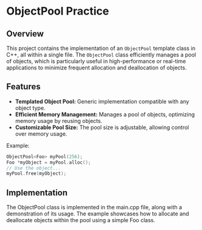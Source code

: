 # ObjectPool Practice

## Overview
This project contains the implementation of an `ObjectPool` template class in C++, all within a single file. The `ObjectPool` class efficiently manages a pool of objects, which is particularly useful in high-performance or real-time applications to minimize frequent allocation and deallocation of objects.

## Features
- **Templated Object Pool:** Generic implementation compatible with any object type.
- **Efficient Memory Management:** Manages a pool of objects, optimizing memory usage by reusing objects.
- **Customizable Pool Size:** The pool size is adjustable, allowing control over memory usage.



Example:
```cpp
ObjectPool<Foo> myPool(256);
Foo *myObject = myPool.alloc();
// Use the object...
myPool.free(myObject);
```

## Implementation

The ObjectPool class is implemented in the main.cpp file, along with a demonstration of its usage. The example showcases how to allocate and deallocate objects within the pool using a simple Foo class.